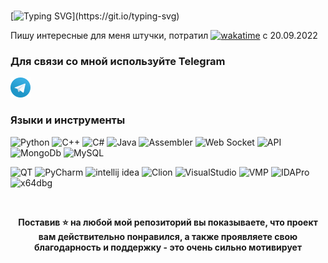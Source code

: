 ### 
[![Typing SVG](https://readme-typing-svg.herokuapp.com?color=%2336BCF7&lines=print("Hello,+i'm+MrBonjur"))](https://git.io/typing-svg)

Пишу интересные для меня штучки, потратил  [![wakatime](https://wakatime.com/badge/user/4bde2f0f-a012-4a5c-9841-23a025273b88.svg)](https://wakatime.com/@4bde2f0f-a012-4a5c-9841-23a025273b88) c 20.09.2022


### Для связи со мной используйте Telegram

<code><a href="https://t.me/mrbonjur"><img height="32" width="32" src="https://github.com/MrBonjur/MrBonjur/raw/main/icons/Telegram.png"></a></code> 

### Языки и инструменты

![Python](https://img.shields.io/badge/Python-0a0d11?style=for-the-badge&logo=Python&logoColor=24B0FF)
![C++](https://img.shields.io/badge/C++-0a0d11?style=for-the-badge&logo=cplusplus&logoColor=24B0FF)
![C#](https://img.shields.io/badge/C%20Sharp-0a0d11?style=for-the-badge&logo=csharp&logoColor=24B0FF)
![Java](https://img.shields.io/badge/Java-0a0d11?style=for-the-badge&logo=java&logoColor=24B0FF)
![Assembler](https://img.shields.io/badge/Assembler-0a0d11?style=for-the-badge&logo=assembler&logoColor=24B0FF)
![Web Socket](https://img.shields.io/badge/Web%20Socket-0a0d11?style=for-the-badge&logo=Server&logoColor=24B0FF)
![API](https://img.shields.io/badge/API-0a0d11?style=for-the-badge&logo=Server&logoColor=24B0FF)
![MongoDb](https://img.shields.io/badge/MongoDb-0a0d11?style=for-the-badge&logo=mongodb&logoColor=24B0FF)
![MySQL](https://img.shields.io/badge/MySQL-0a0d11?style=for-the-badge&logo=MySQL&logoColor=24B0FF)

![QT](https://img.shields.io/badge/QT-0a0d11?style=for-the-badge&logo=QT&logoColor=24B0FF)
![PyCharm](https://img.shields.io/badge/PyCharm-0a0d11?style=for-the-badge&logo=PyCharm&logoColor=24B0FF)
![intellij idea](https://img.shields.io/badge/intellij%20idea-0a0d11?style=for-the-badge&logo=intellij%20idea&logoColor=24B0FF)
![Clion](https://img.shields.io/badge/Clion-0a0d11?style=for-the-badge&logo=Clion&logoColor=24B0FF)
![VisualStudio](https://img.shields.io/badge/VisualStudio-0a0d11?style=for-the-badge&logo=VisualStudio&logoColor=24B0FF)
![VMP](https://img.shields.io/badge/VMProtect-0a0d11?style=for-the-badge&logo=VMProtect&logoColor=24B0FF)
![IDAPro](https://img.shields.io/badge/IDA%20Pro-0a0d11?style=for-the-badge&logo=IDAPro&logoColor=24B0FF)
![x64dbg](https://img.shields.io/badge/x64dbg-0a0d11?style=for-the-badge&logo=x64dbg&logoColor=24B0FF)


<br>
<p align="center">
  <b>
  Поставив ⭐ на любой мой репозиторий вы показываете, что проект вам действительно понравился, а также проявляете свою благодарность и поддержку - это очень сильно мотивирует
  </b>
</p>
